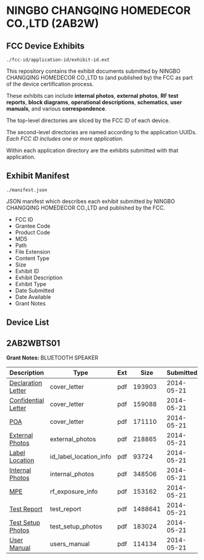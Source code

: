 # NINGBO CHANGQING HOMEDECOR CO.,LTD (2AB2W)
## FCC Device Exhibits

```
./fcc-id/application-id/exhibit-id.ext
```

This repository contains the exhibit documents submitted by NINGBO CHANGQING HOMEDECOR CO.,LTD to (and published by) the FCC as part of the device certification process.

These exhibits can include **internal photos**, **external photos**, **RF test reports**, **block diagrams**, **operational descriptions**, **schematics**, **user manuals**, and various **correspondence**.

The top-level directories are sliced by the FCC ID of each device.

The second-level directories are named according to the application UUIDs. *Each FCC ID includes one or more application.*

Within each application directory are the exhibits submitted with that application. 

## Exhibit Manifest

```
./manifest.json
```

JSON manifest which describes each exhibit submitted by NINGBO CHANGQING HOMEDECOR CO.,LTD and published by the FCC.

- FCC ID
- Grantee Code
- Product Code
- MD5
- Path
- File Extension
- Content Type
- Size
- Exhibit ID
- Exhibit Description
- Exhibit Type
- Date Submitted
- Date Available
- Grant Notes

## Device List
## 2AB2WBTS01
**Grant Notes:** BLUETOOTH SPEAKER

| Description | Type | Ext | Size | Submitted | Available |
| ----------- | ---- | --- | ---- | --------- | --------- |
| [Declaration Letter](2AB2WBTS01/d2b399cda5d4a01d5b1a2be6dca10462/2273117.pdf) | cover_letter | pdf | 193903 | 2014-05-21 | 2014-05-21 |
| [Confidential Letter](2AB2WBTS01/d2b399cda5d4a01d5b1a2be6dca10462/2273119.pdf) | cover_letter | pdf | 159088 | 2014-05-21 | 2014-05-21 |
| [POA](2AB2WBTS01/d2b399cda5d4a01d5b1a2be6dca10462/2273120.pdf) | cover_letter | pdf | 171110 | 2014-05-21 | 2014-05-21 |
| [External Photos](2AB2WBTS01/d2b399cda5d4a01d5b1a2be6dca10462/2273114.pdf) | external_photos | pdf | 218865 | 2014-05-21 | 2014-05-21 |
| [Label Location](2AB2WBTS01/d2b399cda5d4a01d5b1a2be6dca10462/2273118.pdf) | id_label_location_info | pdf | 93724 | 2014-05-21 | 2014-05-21 |
| [Internal Photos](2AB2WBTS01/d2b399cda5d4a01d5b1a2be6dca10462/2273115.pdf) | internal_photos | pdf | 348506 | 2014-05-21 | 2014-05-21 |
| [MPE](2AB2WBTS01/d2b399cda5d4a01d5b1a2be6dca10462/2273124.pdf) | rf_exposure_info | pdf | 153162 | 2014-05-21 | 2014-05-21 |
| [Test Report](2AB2WBTS01/d2b399cda5d4a01d5b1a2be6dca10462/2273121.pdf) | test_report | pdf | 1488641 | 2014-05-21 | 2014-05-21 |
| [Test Setup Photos](2AB2WBTS01/d2b399cda5d4a01d5b1a2be6dca10462/2273116.pdf) | test_setup_photos | pdf | 183024 | 2014-05-21 | 2014-05-21 |
| [User Manual](2AB2WBTS01/d2b399cda5d4a01d5b1a2be6dca10462/2273125.pdf) | users_manual | pdf | 114134 | 2014-05-21 | 2014-05-21 |
